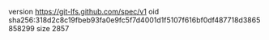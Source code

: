 version https://git-lfs.github.com/spec/v1
oid sha256:318d2c8c19fbeb93fa0e9fc5f7d4001d1f5107f616bf0df487718d3865858299
size 2857
